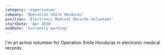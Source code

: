 ```yaml
---
category: 'experiences'
company: 'Operation Smile Honduras'
position: 'Electronic Medical Records Volunteer'
startDate: 'Apr 2018'
endDate: 'Currently working'
---
```


I'm an active volunteer for Operation Smile Honduras in electronic medical records.
